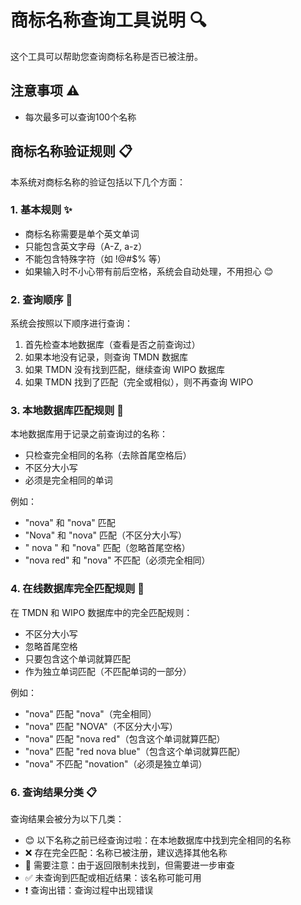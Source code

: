 # 商标名称查询工具说明 🔍

这个工具可以帮助您查询商标名称是否已被注册。

## 注意事项 ⚠️
- 每次最多可以查询100个名称

## 商标名称验证规则 📋
本系统对商标名称的验证包括以下几个方面：

### 1. 基本规则 ✨
- 商标名称需要是单个英文单词
- 只能包含英文字母（A-Z, a-z）
- 不能包含特殊字符（如 !@#$% 等）
- 如果输入时不小心带有前后空格，系统会自动处理，不用担心 😊

### 2. 查询顺序 🔄
系统会按照以下顺序进行查询：
1. 首先检查本地数据库（查看是否之前查询过）
2. 如果本地没有记录，则查询 TMDN 数据库
3. 如果 TMDN 没有找到匹配，继续查询 WIPO 数据库
4. 如果 TMDN 找到了匹配（完全或相似），则不再查询 WIPO

### 3. 本地数据库匹配规则 📝
本地数据库用于记录之前查询过的名称：
- 只检查完全相同的名称（去除首尾空格后）
- 不区分大小写
- 必须是完全相同的单词

例如：
- "nova" 和 "nova" 匹配
- "Nova" 和 "nova" 匹配（不区分大小写）
- " nova " 和 "nova" 匹配（忽略首尾空格）
- "nova red" 和 "nova" 不匹配（必须完全相同）

### 4. 在线数据库完全匹配规则 🎯
在 TMDN 和 WIPO 数据库中的完全匹配规则：
- 不区分大小写
- 忽略首尾空格
- 只要包含这个单词就算匹配
- 作为独立单词匹配（不匹配单词的一部分）

例如：
- "nova" 匹配 "nova"（完全相同）
- "nova" 匹配 "NOVA"（不区分大小写）
- "nova" 匹配 "nova red"（包含这个单词就算匹配）
- "nova" 匹配 "red nova blue"（包含这个单词就算匹配）
- "nova" 不匹配 "novation"（必须是独立单词）

### 6. 查询结果分类 📋
查询结果会被分为以下几类：
- 😊 以下名称之前已经查询过啦：在本地数据库中找到完全相同的名称
- ❌ 存在完全匹配：名称已被注册，建议选择其他名称
- 🤔 需要注意：由于返回限制未找到，但需要进一步审查
- ✅ 未查询到匹配或相近结果：该名称可能可用
- ❗ 查询出错：查询过程中出现错误